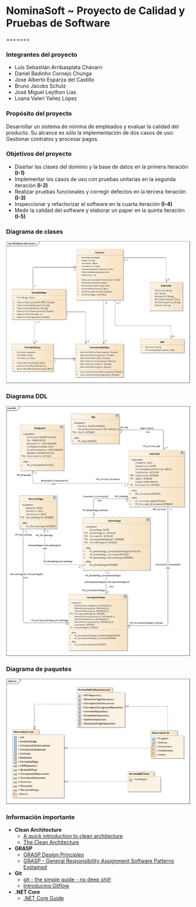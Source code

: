 # NominaSoft ~ Proyecto de Calidad y Pruebas de Software
=======

### Integrantes del proyecto

 - Luis Sebastián Arribasplata Chávarri
 - Daniel Badinho Cornejo Chunga
 - Jose Alberto Esparza del Castillo
 - Bruno Jacobs Schulz
 - José Miguel Leython Lias
 - Loana Valeri Yañez López

### Propósito del proyecto
Desarrollar un sistema de nómina de empleados y evaluar la calidad del producto. Su alcance es sólo la implementación
de dos casos de uso: Gestionar contratos y procesar pagos.

### Objetivos del proyecto

- Diseñar las clases del dominio y la base de datos en la primera iteración **(I-1)**
- Implementar los casos de uso con pruebas unitarias en la segunda iteración **(I-2)**
- Realizar pruebas funcionales y corregir defectos en la tercera iteración **(I-3)**
- Inspeccionar y refactorizar el software en la cuarta iteración **(I-4)**
- Medir la calidad del software y elaborar un paper en la quinta iteración **(I-5)**

### Diagrama de clases
![Diagrama de clases](./docs/diagramas/Diagrama.png)

### Diagrama DDL 
![Diagrama DDL](./docs/diagramas/DDL.png)

### Diagrama de paquetes
![Diagrama de paquetes](./docs/diagramas/DiagramaPaquetes.png)

### Información importante

- **Clean Architecture**
  - [A quick introduction to clean architecture](https://www.freecodecamp.org/news/a-quick-introduction-to-clean-architecture-990c014448d2/)
  - [The Clean Architecture](https://blog.cleancoder.com/uncle-bob/2012/08/13/the-clean-architecture.html)
- **GRASP**
  - [GRASP Design Principles](https://www.cs.colorado.edu/~kena/classes/5448/f12/presentation-materials/rao.pdf)
  - [GRASP - General Responsibility Assignment Software Patterns Explained](http://www.kamilgrzybek.com/design/grasp-explained/)
- **Git**
  - [git - the simple guide - no deep shit!](https://rogerdudler.github.io/git-guide/)
  - [Introducing Gitflow](https://datasift.github.io/gitflow/IntroducingGitFlow.html)
- **.NET Core**
  - [.NET Core Guide](https://docs.microsoft.com/en-us/dotnet/core/)
